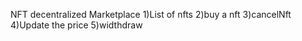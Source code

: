 NFT decentralized Marketplace
    1)List of nfts
    2)buy a nft
    3)cancelNft
    4)Update the price
    5)widthdraw

